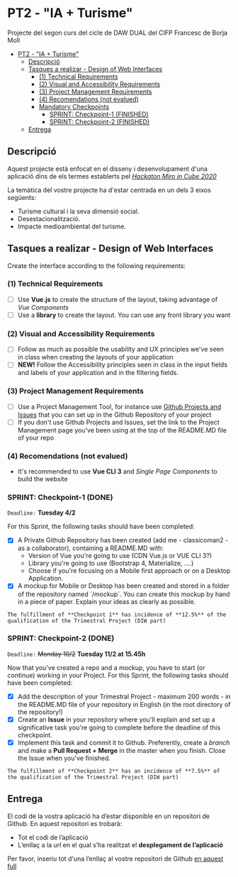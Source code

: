 # PT2 - "IA + Turisme"

Projecte del segon curs del cicle de DAW DUAL del CIFP Francesc de Borja Moll

- [PT2 - "IA + Turisme"](#pt2---ia--turisme)
  * [Descripció](#descripcio)
  * [Tasques a realizar - Design of Web Interfaces](#tasques-a-realizar---design-of-web-interfaces)
    + [(1) Technical Requirements](#1-technical-requirements)
    + [(2) Visual and Accessibility Requirements](#2-visual-and-accessibility-requirements)
    + [(3) Project Management Requirements](#3-project-management-requirements)
    + [(4) Recomendations (not evalued)](#4-recomendations-not-evalued)
    + [Mandatory Checkpoints](#mandatory-checkpoints)
      - [SPRINT: Checkpoint-1 (FINISHED)](#sprint-checkpoint-1-finished)
      - [SPRINT: Checkpoint-2 (FINISHED)](#sprint-checkpoint-2-finished)
  * [Entrega](#entrega)

## Descripció

Aquest projecte està enfocat en el disseny i desenvolupament d'una aplicació dins de els termes establerts pel [*Hackaton Miro in Cube 2020*](http://www.programmemiro.fr/miro-in-cube/es/)

La temàtica del vostre projecte ha d'estar centrada en un dels 3 eixos següents:

- Turisme cultural i la seva dimensió social.
- Desestacionalització.
- Impacte medioambiental del turisme.

## Tasques a realizar - Design of Web Interfaces

Create the interface according to the following requirements:

### (1) Technical Requirements

- [ ] Use **Vue.js** to create the structure of the layout, taking advantage of _Vue Components_
- [ ] Use a **library** to create the layout. You can use any front library you want

### (2) Visual and Accessibility Requirements

- [ ] Follow as much as possible the usability and UX principles we've seen in class when creating the layouts of your application
- [ ] **NEW!** Follow the Accessibility principles seen in class in the input fields and labels of your application and in the filtering fields.

### (3) Project Management Requirements

- [ ] Use a Project Management Tool, for instance use [Github Projects and Issues](https://github.com/classicoman2/skills2020-quick-website-develop) that you can set up in the Github Repository of your project
- [ ] If you don't use Github Projects and Issues, set the link to the Project Management page you've been using at the top of the README.MD file of your repo

### (4) Recomendations (not evalued)

* It's recommended to use **Vue CLI 3** and _Single Page Components_ to build the website

### SPRINT: Checkpoint-1 (DONE)

`Deadline:`  **Tuesday 4/2**

For this Sprint, the following tasks should have been completed:

- [x] A Private Github Repository has been created (add me - classicoman2 - as a collaborator), containing a README.MD with:
  - Version of Vue you're going to use (CDN Vue.js or VUE CLI 3?)
  - Library you're going to use (Bootstrap 4, Materialize, ....)
  - Choose if you're focusing on a Mobile first approach or on a Desktop Application.
- [x] A mockup for Mobile or Desktop has been created and stored in a folder of the repository named  ´/mockup´. You can create this mockup by hand in a piece of paper. Explain your ideas as clearly as possible.

`The fulfillment of **Checkpoint 1** has incidence of **12.5%** of the qualification of the Trimestral Project (DIW part)`

### SPRINT: Checkpoint-2 (DONE)

`Deadline:` ~~Monday 10/2~~ **Tuesday 11/2 at 15.45h**

Now that you've created a repo and a mockup, you have to start (or continue) working in your Project.
For this Sprint, the following tasks should have been completed:

- [x] Add the description of your Trimestral Project - maximum 200 words - in the README.MD file of your repository in English (in the root directory of the repository!)
- [x] Create an **Issue** in your repository where you'll explain and set up a significative task you're going to complete before the deadline of this checkpoint.
- [x] Implement this task and commit it to Github. Preferently, create a _branch_ and make a **Pull Request + Merge** in the master when you finish. Close the Issue when you've finished.

`The fulfillment of **Checkpoint 2** has an incidence of **7.5%** of the qualification of the Trimestral Project (DIW part)`

## Entrega

El codi de la vostra aplicació ha d’estar disponible en un repositori de Github. En aquest repositori es trobarà:

* Tot el codi de l’aplicació
* L’enllaç a la *url* en el qual s’ha realitzat el **desplegament de l’aplicació**

Per favor, inseriu tot d'una l’enllaç al vostre repositori de Github [en aquest full](https://docs.google.com/spreadsheets/d/1FixUlq-GTvYyesiMveXqQXBJHB8PvEcZjMoXzAhiySw/edit#gid=0)